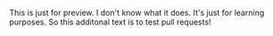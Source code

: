 This is just for preview. I don't know what it does. It's just for learning purposes.
So this additonal text is to test pull requests!